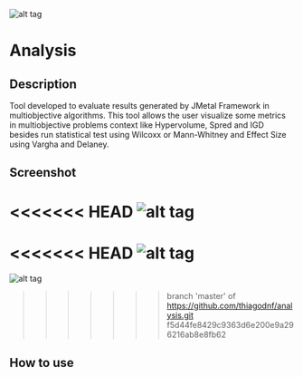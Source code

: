 ![alt tag](https://raw.githubusercontent.com/thiagodnf/analysis/master/src/resources/logo.png)

# Analysis

## Description
Tool developed to evaluate results generated by JMetal Framework in multiobjective algorithms. This tool allows the user visualize some metrics in multiobjective problems context like Hypervolume, Spred and IGD besides run statistical test using Wilcoxx or Mann-Whitney and Effect Size using Vargha and Delaney. 

## Screenshot

<<<<<<< HEAD
![alt tag](https://raw.githubusercontent.com/thiagodnf/analysis/master/doc/sreenshot.png)
=======
<<<<<<< HEAD
![alt tag](https://raw.githubusercontent.com/thiagodnf/analysis/master/doc/sreenshot.png)
=======
![alt tag](https://raw.githubusercontent.com/thiagodnf/analysis/doc/screenshot.png)
>>>>>>> branch 'master' of https://github.com/thiagodnf/analysis.git
>>>>>>> f5d44fe8429c9363d6e200e9a296216ab8e8fb62

## How to use
